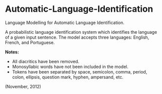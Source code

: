 Automatic-Language-Identification
=================================

Language Modelling for Automatic Language Identification.

A probabilistic language identification system which identifies the language of a given input sentence.
The model accepts three languages: English, French, and Portuguese.

<b>Notes:</b>

* All diacritics have been removed.<br>
* Monosyllabic words have not been included in the model.<br>
* Tokens have been separated by space, semicolon, comma, period, colon, ellipsis, question mark, hyphen, ampersand, etc.<br>

(November, 2012)



